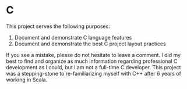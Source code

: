# C

This project serves the following purposes:
1. Document and demonstrate C language features
3. Document and demonstrate the best C project layout practices

If you see a mistake, please do not hesitate to leave a comment. I did my best to find and organize as much information regarding professional C development as I could, but I am not a full-time C developer. This project was a stepping-stone to re-familiarizing myself with C++ after 6 years of working in Scala.

